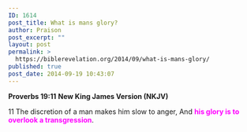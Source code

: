 ```yaml
---
ID: 1614
post_title: What is mans glory?
author: Praison
post_excerpt: ""
layout: post
permalink: >
  https://biblerevelation.org/2014/09/what-is-mans-glory/
published: true
post_date: 2014-09-19 10:43:07
---
```

<strong>Proverbs 19:11</strong>
<strong> New King James Version (NKJV)</strong>

11 The discretion of a man makes him slow to anger,
And <span style="color: #ff00ff;"><strong>his glory is to overlook a transgression</strong></span>.